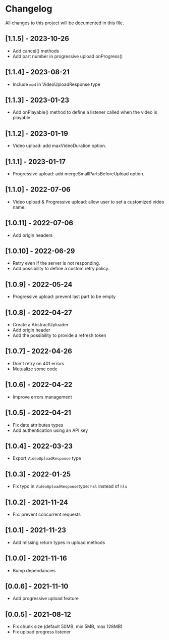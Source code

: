 # Changelog
All changes to this project will be documented in this file.

## [1.1.5] - 2023-10-26
- Add cancel() methods
- Add part number in progressive upload onProgress() 

## [1.1.4] - 2023-08-21
- Include `mp4` in VideoUploadResponse type

## [1.1.3] - 2023-01-23
- Add onPlayable() method to define a listener called when the video is playable
  
## [1.1.2] - 2023-01-19
- Video upload: add maxVideoDuration option.

## [1.1.1] - 2023-01-17
- Progressive upload: add mergeSmallPartsBeforeUpload option.

## [1.1.0] - 2022-07-06
- Video upload & Progressive upload: allow user to set a customized video name.

## [1.0.11] - 2022-07-06
- Add origin headers

## [1.0.10] - 2022-06-29
- Retry even if the server is not responding.
- Add possibility to define a custom retry policy.

## [1.0.9] - 2022-05-24
- Progressive upload: prevent last part to be empty

## [1.0.8] - 2022-04-27
- Create a AbstractUploader
- Add origin header
- Add the possibility to provide a refresh token

## [1.0.7] - 2022-04-26
- Don't retry on 401 errors
- Mutualize some code
  
## [1.0.6] - 2022-04-22
- Improve errors management

## [1.0.5] - 2022-04-21
- Fix date attributes types
- Add authentication using an API key

## [1.0.4] - 2022-03-23
- Export `VideoUploadResponse` type

## [1.0.3] - 2022-01-25
- Fix typo in `VideoUploadResponse`type: `hsl` instead of `hls`
  
## [1.0.2] - 2021-11-24
- Fix: prevent concurrent requests
  
## [1.0.1] - 2021-11-23
- Add missing return types in upload methods
  
## [1.0.0] - 2021-11-16
- Bump dependancies
  
## [0.0.6] - 2021-11-10
- Add progressive upload feature

## [0.0.5] - 2021-08-12
- Fix chunk size (default 50MB, min 5MB, max 128MB)
- Fix upload progress listener
